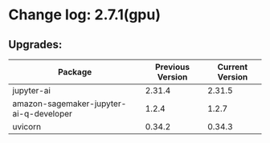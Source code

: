 # Change log: 2.7.1(gpu)

## Upgrades: 

Package | Previous Version | Current Version
---|---|---
jupyter-ai|2.31.4|2.31.5
amazon-sagemaker-jupyter-ai-q-developer|1.2.4|1.2.7
uvicorn|0.34.2|0.34.3
